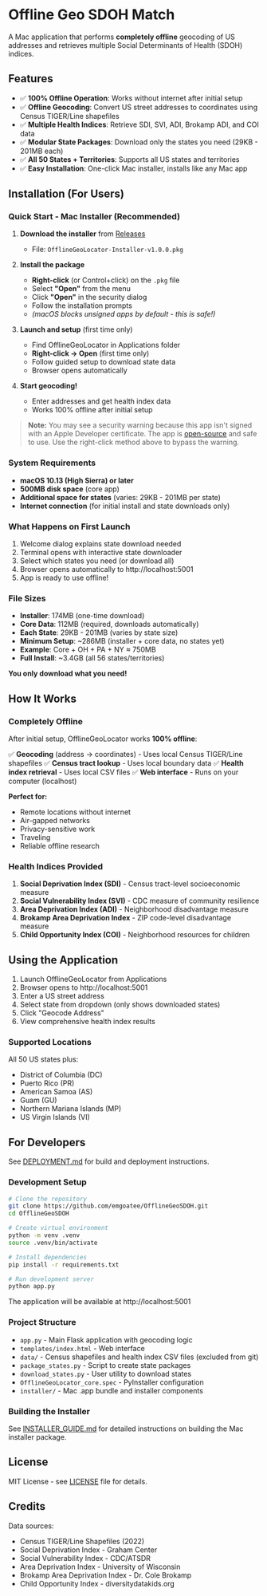 # Offline Geo SDOH Match

A Mac application that performs **completely offline** geocoding of US addresses and retrieves multiple Social Determinants of Health (SDOH) indices.

## Features

- ✅ **100% Offline Operation**: Works without internet after initial setup
- ✅ **Offline Geocoding**: Convert US street addresses to coordinates using Census TIGER/Line shapefiles
- ✅ **Multiple Health Indices**: Retrieve SDI, SVI, ADI, Brokamp ADI, and COI data
- ✅ **Modular State Packages**: Download only the states you need (29KB - 201MB each)
- ✅ **All 50 States + Territories**: Supports all US states and territories
- ✅ **Easy Installation**: One-click Mac installer, installs like any Mac app

## Installation (For Users)

### Quick Start - Mac Installer (Recommended)

1. **Download the installer** from [Releases](https://github.com/emgoatee/OfflineGeoSDOH/releases/latest)
   - File: `OfflineGeoLocator-Installer-v1.0.0.pkg`

2. **Install the package**
   - **Right-click** (or Control+click) on the `.pkg` file
   - Select **"Open"** from the menu
   - Click **"Open"** in the security dialog
   - Follow the installation prompts
   - *(macOS blocks unsigned apps by default - this is safe!)*

3. **Launch and setup** (first time only)
   - Find OfflineGeoLocator in Applications folder
   - **Right-click → Open** (first time only)
   - Follow guided setup to download state data
   - Browser opens automatically

4. **Start geocoding!**
   - Enter addresses and get health index data
   - Works 100% offline after initial setup

> **Note:** You may see a security warning because this app isn't signed with an Apple Developer certificate. The app is [open-source](https://github.com/emgoatee/OfflineGeoSDOH) and safe to use. Use the right-click method above to bypass the warning.

### System Requirements

- **macOS 10.13 (High Sierra) or later**
- **500MB disk space** (core app)
- **Additional space for states** (varies: 29KB - 201MB per state)
- **Internet connection** (for initial install and state downloads only)

### What Happens on First Launch

1. Welcome dialog explains state download needed
2. Terminal opens with interactive state downloader
3. Select which states you need (or download all)
4. Browser opens automatically to http://localhost:5001
5. App is ready to use offline!

### File Sizes

- **Installer**: 174MB (one-time download)
- **Core Data**: 112MB (required, downloads automatically)
- **Each State**: 29KB - 201MB (varies by state size)
- **Minimum Setup**: ~286MB (installer + core data, no states yet)
- **Example**: Core + OH + PA + NY ≈ 750MB
- **Full Install**: ~3.4GB (all 56 states/territories)

**You only download what you need!**

## How It Works

### Completely Offline

After initial setup, OfflineGeoLocator works **100% offline**:

✅ **Geocoding** (address → coordinates) - Uses local Census TIGER/Line shapefiles
✅ **Census tract lookup** - Uses local boundary data
✅ **Health index retrieval** - Uses local CSV files
✅ **Web interface** - Runs on your computer (localhost)

**Perfect for:**
- Remote locations without internet
- Air-gapped networks
- Privacy-sensitive work
- Traveling
- Reliable offline research

### Health Indices Provided

1. **Social Deprivation Index (SDI)** - Census tract-level socioeconomic measure
2. **Social Vulnerability Index (SVI)** - CDC measure of community resilience
3. **Area Deprivation Index (ADI)** - Neighborhood disadvantage measure
4. **Brokamp Area Deprivation Index** - ZIP code-level disadvantage measure
5. **Child Opportunity Index (COI)** - Neighborhood resources for children

## Using the Application

1. Launch OfflineGeoLocator from Applications
2. Browser opens to http://localhost:5001
3. Enter a US street address
4. Select state from dropdown (only shows downloaded states)
5. Click "Geocode Address"
6. View comprehensive health index results

### Supported Locations

All 50 US states plus:
- District of Columbia (DC)
- Puerto Rico (PR)
- American Samoa (AS)
- Guam (GU)
- Northern Mariana Islands (MP)
- US Virgin Islands (VI)

## For Developers

See [DEPLOYMENT.md](DEPLOYMENT.md) for build and deployment instructions.

### Development Setup

```bash
# Clone the repository
git clone https://github.com/emgoatee/OfflineGeoSDOH.git
cd OfflineGeoSDOH

# Create virtual environment
python -m venv .venv
source .venv/bin/activate

# Install dependencies
pip install -r requirements.txt

# Run development server
python app.py
```

The application will be available at http://localhost:5001

### Project Structure

- `app.py` - Main Flask application with geocoding logic
- `templates/index.html` - Web interface
- `data/` - Census shapefiles and health index CSV files (excluded from git)
- `package_states.py` - Script to create state packages
- `download_states.py` - User utility to download states
- `OfflineGeoLocator_core.spec` - PyInstaller configuration
- `installer/` - Mac .app bundle and installer components

### Building the Installer

See [INSTALLER_GUIDE.md](INSTALLER_GUIDE.md) for detailed instructions on building the Mac installer package.

## License

MIT License - see [LICENSE](LICENSE) file for details.

## Credits

Data sources:
- Census TIGER/Line Shapefiles (2022)
- Social Deprivation Index - Graham Center
- Social Vulnerability Index - CDC/ATSDR
- Area Deprivation Index - University of Wisconsin
- Brokamp Area Deprivation Index - Dr. Cole Brokamp
- Child Opportunity Index - diversitydatakids.org
